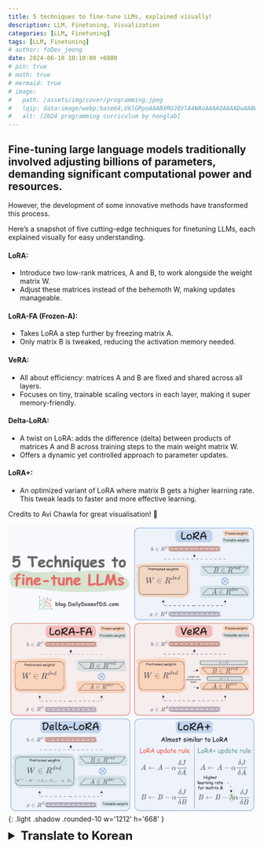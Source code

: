 ```yaml
---
title: 5 techniques to fine-tune LLMs, explained visually!
description: LLM, Finetuning, Visualization
categories: [LLM, Finetuning]
tags: [LLM, Finetuning]
# author: foDev_jeong
date: 2024-06-10 10:10:00 +0800
# pin: true
# math: true
# mermaid: true
# image:
#   path: /assets/img/cover/programming.jpeg
#   lqip: data:image/webp;base64,UklGRpoAAABXRUJQVlA4WAoAAAAQAAAADwAABwAAQUxQSDIAAAARL0AmbZurmr57yyIiqE8oiG0bejIYEQTgqiDA9vqnsUSI6H+oAERp2HZ65qP/VIAWAFZQOCBCAAAA8AEAnQEqEAAIAAVAfCWkAALp8sF8rgRgAP7o9FDvMCkMde9PK7euH5M1m6VWoDXf2FkP3BqV0ZYbO6NA/VFIAAAA
#   alt: [2024 programming curriculum by honglab]
---
```


## Fine-tuning large language models traditionally involved adjusting billions of parameters, demanding significant computational power and resources. 

However, the development of some innovative methods have transformed this process. 

Here’s a snapshot of five cutting-edge techniques for finetuning LLMs, each explained visually for easy understanding.

#### LoRA:

- Introduce two low-rank matrices, A and B, to work alongside the weight matrix W.
- Adjust these matrices instead of the behemoth W, making updates manageable.

#### LoRA-FA (Frozen-A):

- Takes LoRA a step further by freezing matrix A.
- Only matrix B is tweaked, reducing the activation memory needed.

#### VeRA:

- All about efficiency: matrices A and B are fixed and shared across all layers.
- Focuses on tiny, trainable scaling vectors in each layer, making it super memory-friendly.

#### Delta-LoRA:

- A twist on LoRA: adds the difference (delta) between products of matrices A and B across training steps to the main weight matrix W.
- Offers a dynamic yet controlled approach to parameter updates.

#### LoRA+:

- An optimized variant of LoRA where matrix B gets a higher learning rate.
This tweak leads to faster and more effective learning.

Credits to Avi Chawla for great visualisation! 👏

![ Visualization 5 fine-tune LLMs  ](/assets/img/llm/LLM_Finetune_visualization.gif){: .light .shadow .rounded-10 w='1212' h='668' }

<details markdown="1">
<summary style= "font-size:24px; line-height:24px; font-weight:bold; cursor:pointer;" > Translate to Korean </summary>

* * * 

## 대규모 언어 모델을 미세 조정하려면 전통적으로 수십억 개의 매개 변수를 조정해야 했기 때문에 상당한 계산 능력과 리소스가 필요했습니다. 

그러나 몇 가지 혁신적인 방법의 개발로 이 프로세스가 바뀌었습니다. 

다음은 LLM을 미세 조정하기 위한 5가지 최첨단 기술을 간략하게 설명한 것으로, 각 기법은 쉽게 이해할 수 있도록 시각적으로 설명되어 있습니다.

#### 로라:

- 가중치 행렬 W와 함께 작동하도록 두 개의 낮은 순위 행렬 A와 B를 도입합니다.
- 거대 W 대신 이 행렬을 조정하여 업데이트를 관리할 수 있습니다.

#### LoRA-FA(냉동-A):

- 행렬 A를 동결하여 LoRA를 한 단계 더 발전시킵니다.
- 매트릭스 B만 조정되어 필요한 활성화 메모리가 줄어듭니다.

#### 베라:

- 효율성에 관한 모든 것: 행렬 A와 B는 고정되어 있고 모든 계층에서 공유됩니다.
- 각 레이어에서 작고 학습 가능한 스케일링 벡터에 중점을 두어 메모리 친화적으로 만듭니다.

#### 델타-로라:

- LoRA의 트위스트: 훈련 단계에서 행렬 A와 B의 곱 간의 차이(델타)를 주 가중치 행렬 W에 추가합니다.
- 파라미터 업데이트에 대한 동적이면서도 제어된 접근 방식을 제공합니다.

#### 로라+:

- 행렬 B가 더 높은 학습률을 얻는 LoRA의 최적화된 변형입니다.
이 조정은 더 빠르고 효과적인 학습으로 이어집니다.

</details>